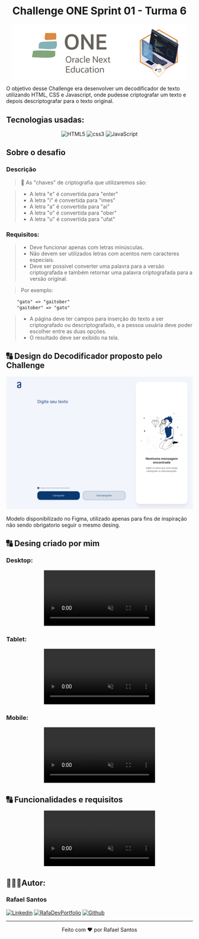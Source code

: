 <h1 align="center">Challenge ONE Sprint 01 - Turma 6</h1>

<div align="center" style="display: flex; align-items: center; justify-content: center;">
    <img widt="30%" src="./.github/one.png" alt="Imagem do programa ONE - Oracle Next Education">
    <img width="30%" src="./.github/badge.png" alt="Imagem da primeira badge do programa ONE - Oracle Next Education">
</div>

<p>
    O objetivo desse Challenge era desenvolver um decodificador de texto utilizando HTML, CSS e Javascript, onde pudesse criptografar um texto e depois descriptografar para o texto original.
</p>

## Tecnologias usadas:
<div style="text-align: center;">
  <img src="https://img.shields.io/badge/HTML5-E34F26?style=for-the-badge&logo=html5&logoColor=white" alt="HTML5" />
  <img src="https://img.shields.io/badge/CSS3-1572B6?style=for-the-badge&logo=css3&logoColor=white" alt="css3" />
  <img src="https://img.shields.io/badge/JavaScript-F7DF1E?style=for-the-badge&logo=javascript&logoColor=black" alt="JavaScript" />
</div>

## Sobre o desafio
### Descrição


> 🔑 As "chaves" de criptografia que utilizaremos são:

> - A letra "e" é convertida para "enter"
> - A letra "i" é convertida para "imes"
> - A letra "a" é convertida para "ai"
> - A letra "o" é convertida para "ober"
> - A letra "u" é convertida para "ufat"

### Requisitos:
> - Deve funcionar apenas com letras minúsculas.
> - Não devem ser utilizados letras com acentos nem caracteres especiais.
> - Deve ser possível converter uma palavra para a versão criptografada e também retornar uma palavra criptografada para a versão original.

> Por exemplo:
```Js
    "gato" => "gaitober"
    "gaitober" => "gato"
```

> - A página deve ter campos para inserção do texto a ser criptografado ou descriptografado, e a pessoa usuária deve poder escolher entre as duas opções.
> - O resultado deve ser exibido na tela.

## 🔠 Design do Decodificador proposto pelo Challenge
<p align="center" >
    <img src="./.github/layout-challenge.jpg" alt="Layout do Challenge Decodificador de Texto">
</p>
<p>
    Modelo disponibilizado no Figma, utilizado apenas para fins de inspiração não sendo obrigatorio seguir o mesmo desing.
</p>

## 🔠 Desing criado por mim

### Desktop:
<div style="text-align: center;">
  <video loop muted autoplay playsinline>
    <source src="./.github/desktop-design.mp4" type="video/mp4">
  </video>
</div>

### Tablet:

<div style="text-align: center;">
  <video loop muted autoplay playsinline>
    <source src="./.github/tablet.design.mp4" type="video/mp4">
  </video>
</div>

### Mobile:

<div style="text-align: center;">
  <video loop muted autoplay playsinline>
    <source src="./.github/mobile-desing.mp4" type="video/mp4">
  </video>
</div>

## 🔠 Funcionalidades e requisitos

<div style="text-align: center;">
  <video loop muted autoplay playsinline>
    <source src="./.github/testing-the-features.mp4" type="video/mp4">
  </video>
</div>

## 👨🏻‍💻Autor:
### Rafael Santos
[![Linkedin](https://img.shields.io/badge/LinkedIn-0077B5?style=for-the-badge&logo=linkedin&logoColor=white)](https://www.linkedin.com/in/raafaelsantos/)
[![RafaDevPortfolio](https://img.shields.io/badge/RafaDevPortfolio-FF1B2D?style=for-the-badge&logo=Brave&logoColor=green&labelColor=black&color=green)](https://rafaelsanntos.github.io/Rafa-Dev-Portfolio/)
[![Github](https://img.shields.io/badge/Github-0077B5?style=for-the-badge&logo=github&logoColor=white&color=black)](https://github.com/rafaelsanntos)

---
<p align="center">
    Feito com ♥ por Rafael Santos
</p>